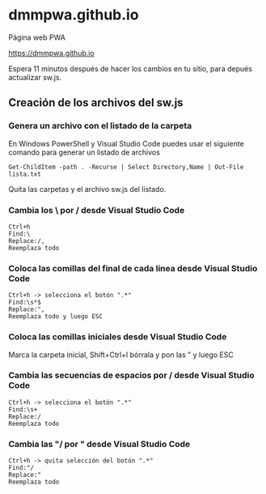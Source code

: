 # dmmpwa.github.io
Página web PWA

https://dmmpwa.github.io

Espera 11 minutos después de hacer
los cambios en tu sitio, para
depués actualizar sw.js.

## Creación de los archivos del sw.js

### Genera un archivo con el listado de la carpeta 
En Windows PowerShell y Visual Studio Code puedes usar el siguiente comando para
generar un listado de archivos

```
Get-ChildItem -path . -Recurse | Select Directory,Name | Out-File lista.txt
```

Quita las carpetas y el archivo sw.js del listado.

### Cambia los \ por / desde Visual Studio Code

```
Ctrl+h
Find:\
Replace:/,
Reemplaza todo
```
 
### Coloca las comillas del final de cada línea desde Visual Studio Code
```
Ctrl+h -> selecciona el botón ".*"
Find:\s*$
Replace:",
Reemplaza todo y luego ESC
```

### Coloca las comillas iniciales desde Visual Studio Code
Marca la carpeta inicial, Shift+Ctrl+l bórrala y pon las " y luego ESC

### Cambia las secuencias de espacios por / desde Visual Studio Code
```
Ctrl+h -> selecciona el botón ".*"
Find:\s+
Replace:/
Reemplaza todo
```

### Cambia las "/ por " desde Visual Studio Code
```
Ctrl+h -> quita selección del botón ".*"
Find:"/
Replace:"
Reemplaza todo
```
